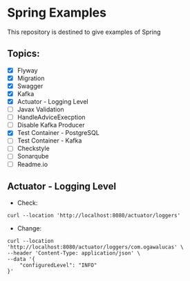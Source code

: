 # Spring Examples

This repository is destined to give examples of Spring

## Topics:
- [x] Flyway
- [x] Migration
- [x] Swagger
- [x] Kafka
- [x] Actuator - Logging Level
- [ ] Javax Validation
- [ ] HandleAdviceExecption
- [ ] Disable Kafka Producer
- [x] Test Container - PostgreSQL
- [ ] Test Container - Kafka
- [ ] Checkstyle
- [ ] Sonarqube
- [ ] Readme.io

## Actuator - Logging Level
- Check:
```shell
curl --location 'http://localhost:8080/actuator/loggers'
```

- Change:
```shell
curl --location 'http://localhost:8080/actuator/loggers/com.ogawalucas' \
--header 'Content-Type: application/json' \
--data '{
    "configuredLevel": "INFO"
}'
```